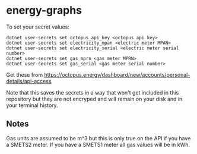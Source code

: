 # energy-graphs

To set your secret values:

```
dotnet user-secrets set octopus_api_key <octopus api key>
dotnet user-secrets set electricity_mpan <electric meter MPAN>
dotnet user-secrets set electricity_serial <electric meter serial number>
dotnet user-secrets set gas_mprn <gas meter MPRN>
dotnet user-secrets set gas_serial <gas meter serial number>
```

Get these from https://octopus.energy/dashboard/new/accounts/personal-details/api-access

Note that this saves the secrets in a way that won't get included in this repository but they are not encryped and will remain on your disk and in your terminal history.

## Notes
Gas units are assumed to be m^3 but this is only true on the API if you have a SMETS2 meter. If you have a SMETS1 meter all gas values will be in kWh.

